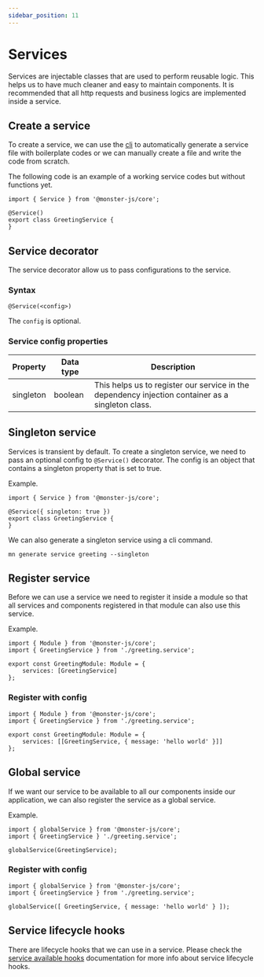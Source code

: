 ```yaml
---
sidebar_position: 11
---
```


# Services

Services are injectable classes that are used to perform reusable logic.
This helps us to have much cleaner and easy to maintain components.
It is recommended that all http requests and business logics are implemented inside a service.

## Create a service

To create a service, we can use the [cli](/docs/category/cli) to automatically generate a service file with boilerplate codes or we can manually create a file and write the code from scratch.

The following code is an example of a working service codes but without functions yet.

```tsx
import { Service } from '@monster-js/core';

@Service()
export class GreetingService {
}
```

## Service decorator

The service decorator allow us to pass configurations to the service.

### Syntax

```tsx
@Service(<config>)
```

The `config` is optional.

### Service config properties

| Property | Data type | Description |
| --- | --- | --- |
| singleton | boolean | This helps us to register our service in the dependency injection container as a singleton class. |

## Singleton service

Services is transient by default.
To create a singleton service, we need to pass an optional config to `@Service()` decorator.
The config is an object that contains a singleton property that is set to true.

Example.

```tsx
import { Service } from '@monster-js/core';

@Service({ singleton: true })
export class GreetingService {
}
```

We can also generate a singleton service using a cli command.

```tsx
mn generate service greeting --singleton
```

## Register service

Before we can use a service we need to register it inside a module so that all services and components registered in that module can also use this service.

Example.

```tsx
import { Module } from '@monster-js/core';
import { GreetingService } from './greeting.service';

export const GreetingModule: Module = {
    services: [GreetingService]
};
```

### Register with config

```tsx
import { Module } from '@monster-js/core';
import { GreetingService } from './greeting.service';

export const GreetingModule: Module = {
    services: [[GreetingService, { message: 'hello world' }]]
};
```

## Global service

If we want our service to be available to all our components inside our application, we can also register the service as a global service.

Example.

```tsx title="src/index.ts"
import { globalService } from '@monster-js/core';
import { GreetingService } './greeting.service';

globalService(GreetingService);
```

### Register with config

```tsx title="src/index.ts"
import { globalService } from '@monster-js/core';
import { GreetingService } from './greeting.service';

globalService([ GreetingService, { message: 'hello world' } ]);
```

## Service lifecycle hooks

There are lifecycle hooks that we can use in a service.
Please check the [service available hooks](/docs/main-concept/lifecycle-hooks#service-available-hooks) documentation for more info about service lifecycle hooks.
